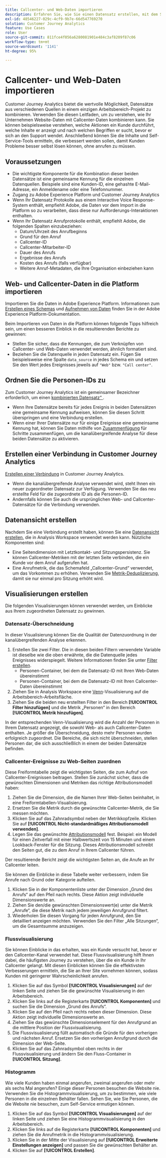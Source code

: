 ```yaml
---
title: Callcenter- und Web-Daten importieren
description: Erfahren Sie, wie Sie einen Datensatz erstellen, mit dem Sie Callcenter- und Website-Daten verknüpfen.
exl-id: 48546227-029c-4cf9-9b7e-66d547769270
solution: Customer Journey Analytics
feature: Use Cases
role: User
source-git-commit: 811fce4f056a6280081901e484c3af8209f87c06
workflow-type: tm+mt
source-wordcount: '1141'
ht-degree: 95%

---
```


# Callcenter- und Web-Daten importieren

Customer Journey Analytics bietet die wertvolle Möglichkeit, Datensätze aus verschiedenen Quellen in einem einzigen Arbeitsbereich-Projekt zu kombinieren. Verwenden Sie diesen Leitfaden, um zu verstehen, wie Ihr Unternehmen Website-Daten mit Callcenter-Daten kombinieren kann. Sie können beispielsweise verstehen, welche Aktionen ein Kunde durchführt, welche Inhalte er anzeigt und nach welchen Begriffen er sucht, bevor er sich an den Support wendet. Anschließend können Sie die Inhalte und Self-Service-Tools ermitteln, die verbessert werden sollen, damit Kunden Probleme besser selbst lösen können, ohne anrufen zu müssen.

## Voraussetzungen

* Die wichtigste Komponente für die Kombination dieser beiden Datensätze ist eine gemeinsame Kennung für die einzelnen Datenquellen. Beispiele sind eine Kunden-ID, eine gehashte E-Mail-Adresse, ein Anmeldename oder eine Telefonnummer.
* Zugang zu Adobe Experience Platform und Customer Journey Analytics
* Wenn Ihr Datensatz Protokolle aus einem Interactive Voice Response-System enthält, empfiehlt Adobe, die Daten vor dem Import in die Platform so zu verarbeiten, dass diese nur Aufforderungs-Interaktionen enthalten.
* Wenn Ihr Datensatz Anrufprotokolle enthält, empfiehlt Adobe, die folgenden Spalten einzubeziehen:
   * Datum/Uhrzeit des Anrufbeginns
   * Grund für den Anruf
   * Callcenter-ID
   * Callcenter-Mitarbeiter-ID
   * Dauer des Anrufs
   * Ergebnisse des Anrufs
   * Kosten des Anrufs (falls verfügbar)
   * Weitere Anruf-Metadaten, die Ihre Organisation einbeziehen kann

## Web- und Callcenter-Daten in die Platform importieren

Importieren Sie die Daten in Adobe Experience Platform. Informationen zum [Erstellen eines Schemas](https://experienceleague.adobe.com/docs/experience-platform/xdm/tutorials/create-schema-ui.html?lang=de) und [Aufnehmen von Daten](https://experienceleague.adobe.com/docs/experience-platform/ingestion/home.html?lang=de) finden Sie in der Adobe Experience Platform-Dokumentation.

Beim Importieren von Daten in die Platform können folgende Tipps hilfreich sein, um einen besseren Einblick in die resultierenden Berichte zu gewinnen:

* Stellen Sie sicher, dass die Kennungen, die zum Verknüpfen von Callcenter- und Web-Daten verwendet werden, ähnlich formatiert sind.
* Beziehen Sie die Datenquelle in jeden Datensatz ein. Fügen Sie beispielsweise eine Spalte `data_source` in jedes Schema ein und setzen Sie den Wert jedes Ereignisses jeweils auf `"Web"` bzw. `"Call center"`. <!--mapper-->

## Ordnen Sie die Personen-IDs zu

Zum Customer Journey Analytics ist ein gemeinsamer Bezeichner erforderlich, um einen [kombinierten Datensatz“ ](/help/connections/combined-dataset.md).

* Wenn Ihre Datensätze bereits für jedes Ereignis in beiden Datensätzen eine gemeinsame Kennung aufweisen, können Sie diesen Schritt überspringen und eine Verbindung erstellen.
* Wenn einer Ihrer Datensätze nur für einige Ereignisse eine gemeinsame Kennung hat, können Sie Daten mithilfe von [Zusammenfügung](/help/stitching/overview.md) für Schritte zusammenfügen, um die kanalübergreifende Analyse für diese beiden Datensätze zu aktivieren.

## Erstellen einer Verbindung in Customer Journey Analytics

[Erstellen einer Verbindung](/help/connections/create-connection.md) in Customer Journey Analytics.

* Wenn die kanalübergreifende Analyse verwendet wird, steht Ihnen ein neuer zugeordneter Datensatz zur Verfügung. Verwenden Sie das neu erstellte Feld für die zugeordnete ID als die Personen-ID.
* Andernfalls können Sie auch die ursprünglichen Web- und Callcenter-Datensätze für die Verbindung verwenden.

## Datenansicht erstellen

Nachdem Sie eine Verbindung erstellt haben, können Sie eine [Datenansicht erstellen](/help/data-views/create-dataview.md), die in Analysis Workspace verwendet werden kann. Nützliche Komponenten sind:

* Eine Seitendimension mit Letztkontakt- und Sitzungspersistenz. Sie können Callcenter-Metriken mit der letzten Seite verbinden, die ein Kunde vor dem Anruf aufgerufen hat.
* Eine Anrufmetrik, die das Schemafeld „Callcenter-Grund“ verwendet, um das Vorkommen zu erhöhen. Verwenden Sie [Metrik-Deduplizierung](/help/data-views/component-settings/metric-deduplication.md), damit sie nur einmal pro Sitzung erhöht wird.

## Visualisierungen erstellen

Die folgenden Visualisierungen können verwendet werden, um Einblicke aus Ihrem zugeordneten Datensatz zu gewinnen.

### Datensatz-Überschneidung

In dieser Visualisierung können Sie die Qualität der Datenzuordnung in der kanalübergreifenden Analyse erkennen.

1. Erstellen Sie zwei Filter. Die in diesen beiden Filtern verwendete Variable ist dieselbe wie die oben erwähnte, die die Datenquelle jedes Ereignisses widerspiegelt. Weitere Informationen finden Sie unter [Filter erstellen](/help/components/filters/create-filters.md).
   * Personen-Container, bei dem die Datensatz-ID mit Ihren Web-Daten übereinstimmt
   * Personen-Container, bei dem die Datensatz-ID mit Ihren Callcenter-Daten übereinstimmt
2. Ziehen Sie in Analysis Workspace eine [Venn](/help/analysis-workspace/visualizations/venn.md)-Visualisierung auf die Arbeitsbereich-Arbeitsfläche.
3. Ziehen Sie die beiden neu erstellten Filter in den Bereich **[!UICONTROL Filter hinzufügen]** und die Metrik „Personen“ in den Bereich **[!UICONTROL Metrik hinzufügen]**.

In der entsprechenden Venn-Visualisierung wird die Anzahl der Personen in Ihrem Datensatz angezeigt, die sowohl Web- als auch Callcenter-Daten enthalten. Je größer die Überschneidung, desto mehr Personen wurden erfolgreich zugeordnet. Die Bereiche, die sich nicht überschneiden, stellen Personen dar, die sich ausschließlich in einem der beiden Datensätze befinden.

### Callcenter-Ereignisse zu Web-Seiten zuordnen

Diese Freiformtabelle zeigt die wichtigsten Seiten, die zum Aufruf von Callcenter-Ereignissen beitragen. Stellen Sie zunächst sicher, dass die gewünschten Dimensionen und Metriken das richtige Attributionsmodell haben:

1. Ziehen Sie die Dimension, die die Namen Ihrer Web-Seiten beinhaltet, in eine Freiformtabellen-Visualisierung.
1. Ersetzen Sie die Metrik durch die gewünschte Callcenter-Metrik, die Sie messen möchten.
1. Klicken Sie auf das Zahnradsymbol neben der Metrikkopfzeile. Klicken Sie auf **[!UICONTROL Nicht-standardmäßiges Attributionsmodell verwenden]**.
1. Legen Sie das gewünschte [Attributionsmodell](/help/analysis-workspace/visualizations/freeform-table/column-row-settings/column-settings.md) fest. Beispiel: ein Modell für einen Zeitverfall mit einer Halbwertszeit von 15 Minuten und einem Lookback-Fenster für die Sitzung. Dieses Attributionsmodell schreibt den Seiten gut, die zu dem Anruf in Ihrem Callcenter führen.

Der resultierende Bericht zeigt die wichtigsten Seiten an, die Anufe an Ihr Callcenter leiten. <!-- use case behind what we use these pages for -->

<!-- Complement with donut visualization -->

Sie können die Einblicke in diese Tabelle weiter verbessern, indem Sie Anrufe nach Grund oder Kategorie aufteilen.

1. Klicken Sie in der Komponentenliste unter der Dimension „Grund des Anrufs“ auf den Pfeil nach rechts. Diese Aktion zeigt individuelle Dimensionswerte an.
2. Ziehen Sie den/die gewünschten Dimensionswert(e) unter die Metrik „Anrufe“, die diese Metrik nach jedem jeweiligen Anrufgrund filtert.
3. Wiederholen Sie diesen Vorgang für jeden Anrufgrund, den Sie detailliert anzeigen möchten. Verwenden Sie den Filter „Alle Sitzungen“, um die Gesamtsumme anzuzeigen.

<!-- screenshot -->

### Flussvisualisierung

Sie können Einblicke in das erhalten, was ein Kunde versucht hat, bevor er den Callcenter-Kanal verwendet hat. Diese Flussvisualisierung hilft Ihnen dabei, die häufigsten Journey zu verstehen, über die ein Kunde in Ihr Callcenter gelangt. Mit diesen Einblicken können Sie die effektivsten Verbesserungen ermitteln, die Sie an Ihrer Site vornehmen können, sodass Kunden mit geringerer Wahrscheinlichkeit anrufen.

1. Klicken Sie auf das Symbol **[!UICONTROL Visualisierungen]** auf der linken Seite und ziehen Sie die gewünschte Visualisierung in den Arbeitsbereich.
2. Klicken Sie links auf die Registerkarte **[!UICONTROL Komponenten]** und suchen Sie die Dimension „Grund des Anrufs“.
3. Klicken Sie auf den Pfeil nach rechts neben dieser Dimension. Diese Aktion zeigt individuelle Dimensionswerte an.
4. Ziehen Sie das gewünschte Dimensionselement für den Anrufgrund an die mittlere Position der Flussvisualisierung.
5. Die Flussvisualisierung füllt automatisch die Gründe für den vorherigen und nächsten Anruf. Ersetzen Sie den vorherigen Anrufgrund durch die Dimension der Web-Seite.
6. Klicken Sie auf das Zahnradsymbol oben rechts in der Flussvisualisierung und ändern Sie den Fluss-Container in **[!UICONTROL Sitzung]**.

### Histogramm

Wie viele Kunden haben einmal angerufen, zweimal angerufen oder mehr als sechs Mal angerufen? Einige dieser Personen besuchen die Website nie. Verwenden Sie die Histogrammvisualisierung, um zu bestimmen, wie viele Personen in die einzelnen Behälter fallen. Sehen Sie, wie Sie Personen, die die Website nie besuchen, zum Self-Service ermutigen können.

1. Klicken Sie auf das Symbol **[!UICONTROL Visualisierungen]** auf der linken Seite und ziehen Sie eine Histogrammvisualisierung in den Arbeitsbereich.
2. Klicken Sie links auf die Registerkarte **[!UICONTROL Komponenten]** und ziehen Sie die Anrufmetrik in die Histogrammvisualisierung.
3. Klicken Sie in der Mitte der Visualisierung auf **[!UICONTROL Erweiterte Einstellungen anzeigen]** und passen Sie die gewünschten Behälter an.
4. Klicken Sie auf **[!UICONTROL Erstellen]**.

<!--
### Web to call, call to web

### Fallout

Fallout sessions - session

All sessions > page views metric > calls metric

All sessions > calls metric > page views

Orrr we could also use dataset ID

step 1: all sessions
step 2: 


### Site sections that result in a call within 30 minutes

Slide 4

Create a bunch of filters - facets to their business. Filters were used because they didn't have all of these in the same dimension, so they could create everything in this report as a single dimension (really filters)

wanted to understand when someone interacts with a facet, whats the highest percentage of people that abandon that channel to call them. not from volume perspective, but percentage perspective.

use sequential filters, but you lose the ability to use attribution IQ

## What to do when you've found insight -->
